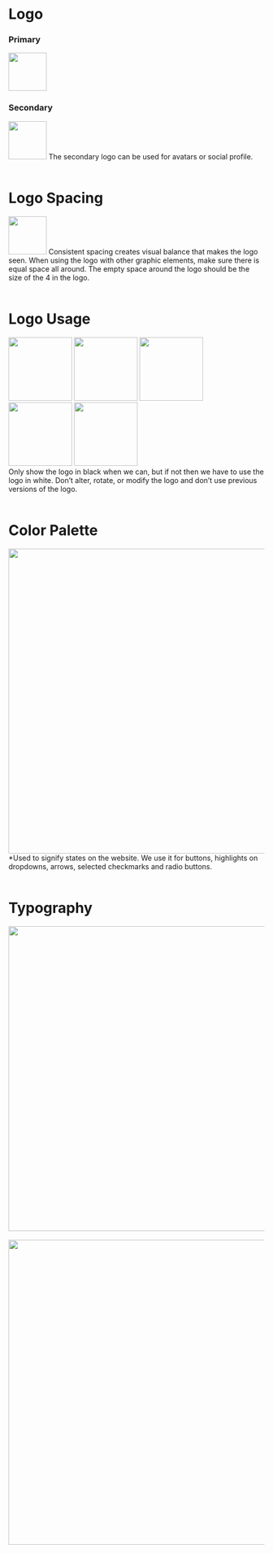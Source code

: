 # Logo
### Primary
<img src="https://github.com/PX4/officiallogos/blob/master/PX4_Logo_Black_RGB.png?raw=true" height="75">


### Secondary
<img src="https://github.com/PX4/officiallogos/blob/master/PX4_Favicon_RGB.png?raw=true" height="75">
The secondary logo can be used for avatars or social profile.
<br>
<br>

# Logo Spacing
<img src="https://px4.io/wp-content/uploads/2020/03/group-50.png" height="75">
Consistent spacing creates visual balance that makes the logo seen. When using the logo with other
graphic elements, make sure there is equal space all around. The empty space around the logo should
be the size of the 4 in the logo.
<br>
<br>

# Logo Usage
<div style="display: inline-block">
  <img src="https://px4.io/wp-content/uploads/2020/03/dont_stretch.png" height="125">
  <img src="https://px4.io/wp-content/uploads/2020/03/dont_use_other_colors.png" height="125">
  <img src="https://px4.io/wp-content/uploads/2020/03/dont_use_without_shape.png" height="125">
</div>
<br>
<div style="display: inline-block">
  <img src="https://px4.io/wp-content/uploads/2020/03/do_use_white.png" height="125">
  <img src="https://px4.io/wp-content/uploads/2020/03/do_use_this_lockup.png" height="125">
</div>
<br>
Only show the logo in black when we can, but if not then we have to use the logo in white. Don’t
alter, rotate, or modify the logo and don’t use previous versions of the logo.
<br>
<br>

# Color Palette
<div style="text-align: center;">
  <img src="https://px4.io/wp-content/uploads/2020/03/color_palette.png" height="600">
</div>
*Used to signify states on the website. We use it for buttons, highlights on dropdowns, arrows,
selected checkmarks and radio buttons.
<br>
<br>

# Typography
<div style="text-align: center;">
  <img src="https://px4.io/wp-content/uploads/2020/03/typography.png" height="600">
</div>
<br>
<div style="text-align: center;">
  <img src="https://px4.io/wp-content/uploads/2020/03/typography_2.png" height="600">
</div>

<br>
<br>

